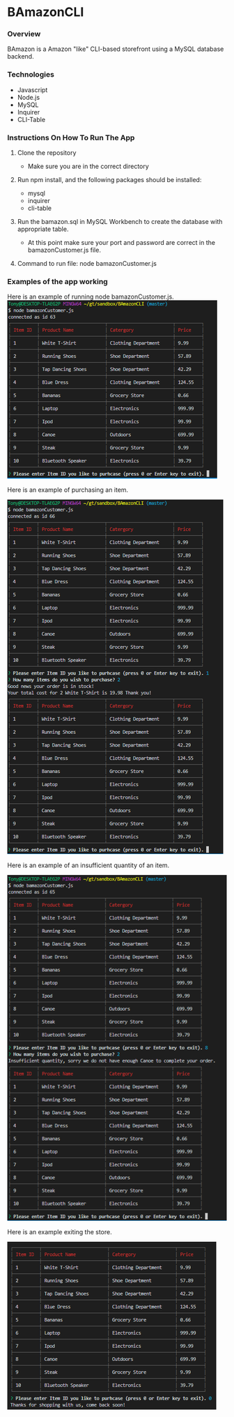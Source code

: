 # BAmazonCLI

### Overview

BAmazon is a Amazon "like" CLI-based storefront using a MySQL database backend.


### Technologies

* Javascript
* Node.js
* MySQL
* Inquirer
* CLI-Table

### Instructions On How To Run The App

1. Clone the repository

    * Make sure you are in the correct directory 

2. Run npm install, and the following packages should be installed:

    * mysql
    * inquirer
    * cli-table

3. Run the bamazon.sql in MySQL Workbench to create the database with appropriate table.

    * At this point make sure your port and password are correct in the bamazonCustomer.js file.

4. Command to run file: node bamazonCustomer.js


### Examples of the app working

Here is an example of running node bamazonCustomer.js.
![Image of movie-this](./images/Capture.PNG)

Here is an example of purchasing an item.

![Image of concert-this](./images/total.PNG)

Here is an example of an insufficient quantity of an item.

![Image of spotify-this-song](./images/insufficient.PNG)

Here is an example exiting the store.

![Image of do-what-it-says](./images/enter2exit.PNG)
